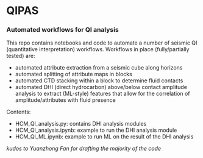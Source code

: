 # QIPAS
### Automated workflows for QI analysis

This repo contains notebooks and code to automate a number of seismic QI (quantitative interpretation) workflows.
Workflows in place (fully/partially tested) are:
- automated attribute extraction from a seismic cube along horizons
- automated splitting of attribute maps in blocks
- automated CTD stacking within a block to determine fluid contacts
- automated DHI (direct hydrocarbon) above/below contact amplitude analysis to extract (ML-style) features that allow for the correlation of amplitude/attributes with fluid presence

Contents:
- HCM_QI_analysis.py: contains DHI analysis modules
- HCM_QI_analysis.ipynb: example to run the DHI analysis module
- HCM_QI_ML.ipynb: example to run ML on the result of the DHI analysis

<i>kudos to Yuanzhong Fan for drafting the majority of the code</i>
